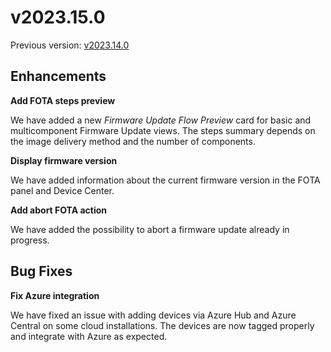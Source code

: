 # v2023.15.0

Previous version: [v2023.14.0](v2023.14.0.md)

## Enhancements

**Add FOTA steps preview**      

We have added a new *Firmware Update Flow Preview* card for basic and multicomponent Firmware Update views. The steps summary depends on the image delivery method and the number of components.

**Display firmware version**      

We have added information about the current firmware version in the FOTA panel and Device Center.

**Add abort FOTA action**      

We have added the possibility to abort a firmware update already in progress.

## Bug Fixes

**Fix Azure integration**    
  
We have fixed an issue with adding devices via Azure Hub and Azure Central on some cloud installations. The devices are now tagged properly and integrate with Azure as expected.
